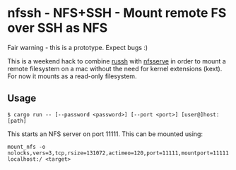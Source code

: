 # nfssh - NFS+SSH - Mount remote FS over SSH as NFS

Fair warning - this is a prototype. Expect bugs :)

This is a weekend hack to combine [russh](https://github.com/warp-tech/russh) with [nfsserve](https://github.com/xetdata/nfsserve) in order to mount a remote filesystem on a mac without the need for kernel extensions (kext). For now it mounts as a read-only filesystem.

## Usage

```
$ cargo run -- [--password <password>] [--port <port>] [user@]host:[path]
```

This starts an NFS server on port 11111. This can be mounted using:

```
mount_nfs -o nolocks,vers=3,tcp,rsize=131072,actimeo=120,port=11111,mountport=11111 localhost:/ <target>
```
